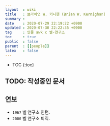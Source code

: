 ```yaml
---
layout  : wiki
title   : 브라이언 W. 커니핸 (Brian W. Kernighan)
summary : 
date    : 2020-07-29 22:19:22 +0900
updated : 2020-07-30 22:22:35 +0900
tag     : 인물 awk c 벨-연구소
toc     : true
public  : false
parent  : [[people]]
latex   : false
---
```

* TOC
{:toc}

## TODO: 작성중인 문서

## 연보

- `1967` 벨 연구소 인턴.
- `2000` 벨 연구소 퇴직.

